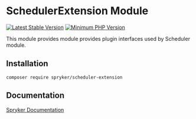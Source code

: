 # SchedulerExtension Module
[![Latest Stable Version](https://poser.pugx.org/spryker/scheduler-extension/v/stable.svg)](https://packagist.org/packages/spryker/scheduler-extension)
[![Minimum PHP Version](https://img.shields.io/badge/php-%3E%3D%207.4-8892BF.svg)](https://php.net/)

This module provides module provides plugin interfaces used by Scheduler module.

## Installation

```
composer require spryker/scheduler-extension
```

## Documentation

[Spryker Documentation](https://academy.spryker.com/developing_with_spryker/module_guide/modules.html)
